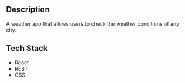 ## Description
A weather app that allows users to check the weather conditions of any city.

## Tech Stack
* React
* REST
* CSS
